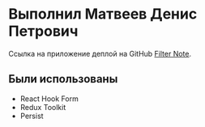 # Выполнил Матвеев Денис Петрович

Ссылка на приложение деплой  на GitHub [Filter Note](https://matvey84.github.io/filter-by-notes/).
## Были использованы
* React Hook Form
* Redux Toolkit
* Persist
